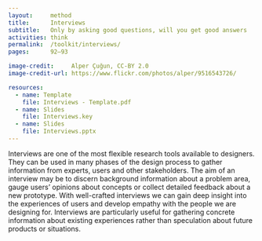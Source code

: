 ```yaml
---
layout:     method
title:      Interviews
subtitle:   Only by asking good questions, will you get good answers
activities: think
permalink:  /toolkit/interviews/
pages:      92–93

image-credit:     Alper Çuğun, CC-BY 2.0
image-credit-url: https://www.flickr.com/photos/alper/9516543726/

resources:
  - name: Template
    file: Interviews - Template.pdf
  - name: Slides
    file: Interviews.key
  - name: Slides
    file: Interviews.pptx
---
```


Interviews are one of the most flexible research tools available to designers. They can be used in many phases of the design process to gather information from experts, users and other stakeholders. The aim of an interview may be to discern background information about a problem area, gauge users’ opinions about concepts or collect detailed feedback about a new prototype. With well-crafted interviews we can gain deep insight into the experiences of users and develop empathy with the people we are designing for. Interviews are particularly useful for gathering concrete information about existing experiences rather than speculation about future products or situations.